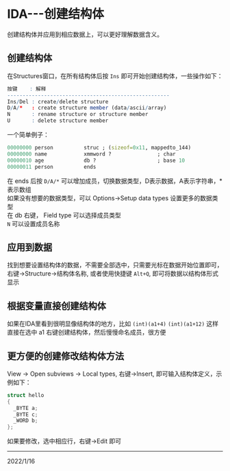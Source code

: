 # IDA---创建结构体

创建结构体并应用到相应数据上，可以更好理解数据含义。  

## 创建结构体
在Structures窗口，在所有结构体后按 `Ins` 即可开始创建结构体，一些操作如下：  
```r
按键    : 解释
-----------------------------------------------------
Ins/Del : create/delete structure
D/A/*   : create structure member (data/ascii/array)
N       : rename structure or structure member
U       : delete structure member
```

一个简单例子：  
```r
00000000 person          struc ; (sizeof=0x11, mappedto_144)
00000000 name            xmmword ?               ; char
00000010 age             db ?                    ; base 10
00000011 person          ends
```
在 ends 后按 `D/A/*` 可以增加成员，切换数据类型，D表示数据，A表示字符串，*表示数组  
如果没有想要的数据类型，可以 Options->Setup data types 设置更多的数据类型  
在 db 右键， Field type 可以选择成员类型  
`N` 可以设置成员名称  


## 应用到数据
找到想要设置结构体的数据，不需要全部选中，只需要光标在数据开始位置即可，  
右键->Structure->结构体名称, 或者使用快捷键 `Alt+Q`, 即可将数据以结构体形式显示  


## 根据变量直接创建结构体
如果在IDA里看到很明显像结构体的地方，比如 `(int)(a1+4)` `(int)(a1+12)` 这样  
直接在选中 a1 右键创建结构体，然后慢慢命名成员，很方便  


## 更方便的创建修改结构体方法
View -> Open subviews -> Local types, 右键->Insert, 即可输入结构体定义，示例如下：  
```cpp
struct hello
{
  _BYTE a;
  _BYTE c;
  _WORD b;
};
```

如果要修改，选中相应行，右键->Edit 即可  


---
2022/1/16  
